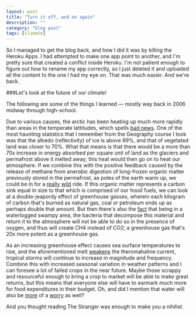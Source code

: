 ```yaml
---
layout: post
title: "Turn it off, and on again"
description: ""
category: "blog post"
tags: [climate]
---
```

So I managed to get the blog back, and how I did it was by killing the Heroku Apps. I had attempted to make one app point to another, and I'm pretty sure that created a conflict inside Heroku. I'm not patient enough to figure out how to rename my app correctly, so I just deleted it and uploaded all the content to the one I had my eye on. That was much easier. And we're back.	


###Let's look at the future of our climate! 

The following are some of the things I learned &mdash; mostly way back in 2006 midway through high-school.
  
Due to various causes, the arctic has been heating up much more rapidly than areas in the temperate lattitudes, which spells [bad news](http://onlinelibrary.wiley.com/doi/10.1029/2012GL051000/abstract;jsessionid=DE399DAB6C52D29A4DC4CEE2FDB20AB4.d02t02).  One of the most haunting statistics that I remember from the Geography course I took was that the albedo (reflectivity) of ice is above 99%, and that of vegetated land was closer to 70%.  What that means is that there would be a more than 70x increase in energy absorbed per square unit of land as the glaciers and permafrost above it melted away; this heat would then go on to heat our atmosphere. If we combine this with the positive feedback caused by the release of methane from anerobic digestion of long-frozen organic matter previously stored in the permafrost, as poles of the earth warm up, we could be in for a [really](http://energybc.ca/cache/climatechange/www.aibs.org/bioscience-press-releases/resources/Schuur.pdf) [wild](http://en.wikipedia.org/wiki/Arctic_amplification) ride.  If this organic matter represents a carbon sink equal in size to that which is comprised of our fossil fuels, we can look at a double-jeapordy effect of greenhouse gasses, wherein each kilogram of carbon that's burned as natural gas, coal or petroleum ends up as perhaps double that amount. But then there's also the [fact](http://en.wikipedia.org/wiki/Arctic_methane_release) that being in a waterlogged swampy area, the bacteria that decompose this material and return it to the atmosphere will not be able to do so in the presence of oxygen, and thus will create CH4 instead of CO2; a greenhouse gas that's 20x more potent as a greenhouse gas. 

As an increasing greenhouse effect causes sea surface temperatures to rise, and the aforementioned melt [weakens](http://en.wikipedia.org/wiki/Shutdown_of_thermohaline_circulation) the theromahaline current, tropical storms will continue to increase in magnitude and frequency.  Combine this with increased seasonal variation in weather patterns and I can foresee a lot of failed crops in the near future. Maybe those scrappy and resourceful enough to bring a crop to market will be able to make great returns, but this means that everyone else will have to earmark much more for food expenditures in their budget. Oh, and did I mention that water will also be [more](http://www.unep.org/dewa/vitalwater/article141.html) of a [worry](http://www.businessinsider.com/map-the-worlds-water-scarcity-problem-is-bad-and-getting-worse-2014-5) as well?

And you thought reading The Stranger was enough to make you a nihilist. 